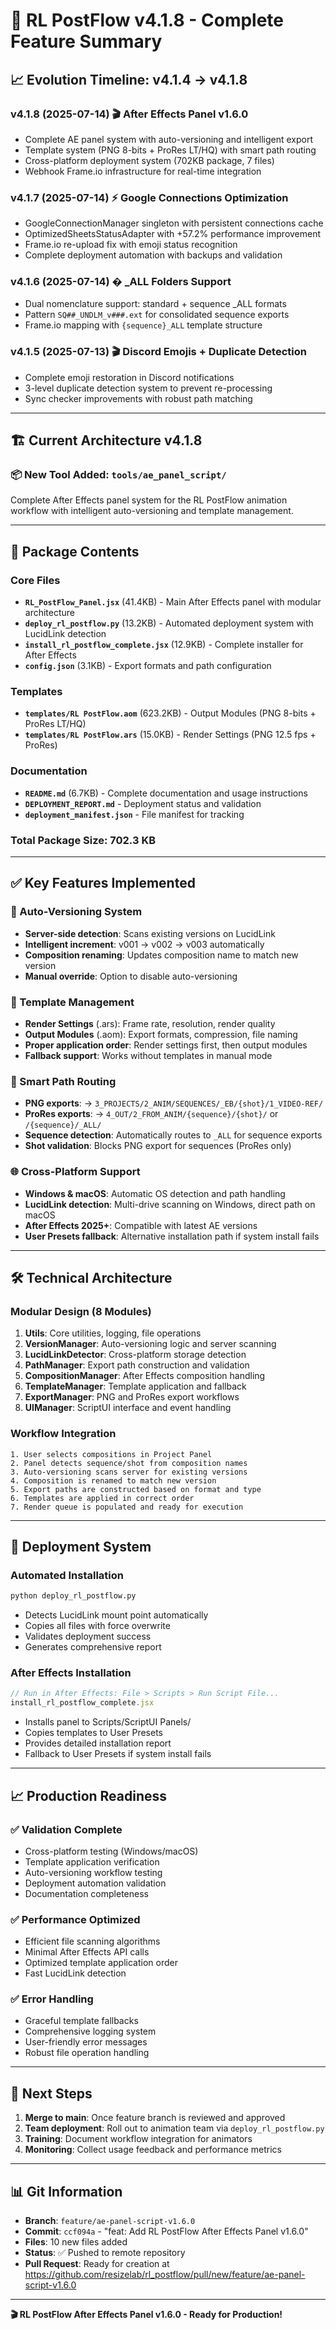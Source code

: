 # 🚀 RL PostFlow v4.1.8 - Complete Feature Summary

## 📈 **Evolution Timeline: v4.1.4 → v4.1.8**

### **v4.1.8** (2025-07-14) 🎬 **After Effects Panel v1.6.0**
- Complete AE panel system with auto-versioning and intelligent export
- Template system (PNG 8-bits + ProRes LT/HQ) with smart path routing  
- Cross-platform deployment system (702KB package, 7 files)
- Webhook Frame.io infrastructure for real-time integration

### **v4.1.7** (2025-07-14) ⚡ **Google Connections Optimization**
- GoogleConnectionManager singleton with persistent connections cache
- OptimizedSheetsStatusAdapter with +57.2% performance improvement
- Frame.io re-upload fix with emoji status recognition
- Complete deployment automation with backups and validation

### **v4.1.6** (2025-07-14) � **_ALL Folders Support**
- Dual nomenclature support: standard + sequence _ALL formats
- Pattern `SQ##_UNDLM_v###.ext` for consolidated sequence exports
- Frame.io mapping with `{sequence}_ALL` template structure

### **v4.1.5** (2025-07-13) 🎬 **Discord Emojis + Duplicate Detection**  
- Complete emoji restoration in Discord notifications
- 3-level duplicate detection system to prevent re-processing
- Sync checker improvements with robust path matching

---

## 🏗️ **Current Architecture v4.1.8**

### 📦 **New Tool Added: `tools/ae_panel_script/`**

Complete After Effects panel system for the RL PostFlow animation workflow with intelligent auto-versioning and template management.

---

## 📁 **Package Contents**

### **Core Files**
- **`RL_PostFlow_Panel.jsx`** (41.4KB) - Main After Effects panel with modular architecture
- **`deploy_rl_postflow.py`** (13.2KB) - Automated deployment system with LucidLink detection
- **`install_rl_postflow_complete.jsx`** (12.9KB) - Complete installer for After Effects
- **`config.json`** (3.1KB) - Export formats and path configuration

### **Templates**
- **`templates/RL PostFlow.aom`** (623.2KB) - Output Modules (PNG 8-bits + ProRes LT/HQ)
- **`templates/RL PostFlow.ars`** (15.0KB) - Render Settings (PNG 12.5 fps + ProRes)

### **Documentation**
- **`README.md`** (6.7KB) - Complete documentation and usage instructions
- **`DEPLOYMENT_REPORT.md`** - Deployment status and validation
- **`deployment_manifest.json`** - File manifest for tracking

### **Total Package Size: 702.3 KB**

---

## ✅ **Key Features Implemented**

### **🔄 Auto-Versioning System**
- **Server-side detection**: Scans existing versions on LucidLink
- **Intelligent increment**: v001 → v002 → v003 automatically
- **Composition renaming**: Updates composition name to match new version
- **Manual override**: Option to disable auto-versioning

### **🎨 Template Management**
- **Render Settings** (.ars): Frame rate, resolution, render quality
- **Output Modules** (.aom): Export formats, compression, file naming
- **Proper application order**: Render settings first, then output modules
- **Fallback support**: Works without templates in manual mode

### **📁 Smart Path Routing**
- **PNG exports**: → `3_PROJECTS/2_ANIM/SEQUENCES/_EB/{shot}/1_VIDEO-REF/`
- **ProRes exports**: → `4_OUT/2_FROM_ANIM/{sequence}/{shot}/` or `/{sequence}/_ALL/`
- **Sequence detection**: Automatically routes to `_ALL` for sequence exports
- **Shot validation**: Blocks PNG export for sequences (ProRes only)

### **🌐 Cross-Platform Support**
- **Windows & macOS**: Automatic OS detection and path handling
- **LucidLink detection**: Multi-drive scanning on Windows, direct path on macOS
- **After Effects 2025+**: Compatible with latest AE versions
- **User Presets fallback**: Alternative installation path if system install fails

---

## 🛠️ **Technical Architecture**

### **Modular Design (8 Modules)**
1. **Utils**: Core utilities, logging, file operations
2. **VersionManager**: Auto-versioning logic and server scanning
3. **LucidLinkDetector**: Cross-platform storage detection
4. **PathManager**: Export path construction and validation
5. **CompositionManager**: After Effects composition handling
6. **TemplateManager**: Template application and fallback
7. **ExportManager**: PNG and ProRes export workflows
8. **UIManager**: ScriptUI interface and event handling

### **Workflow Integration**
```
1. User selects compositions in Project Panel
2. Panel detects sequence/shot from composition names
3. Auto-versioning scans server for existing versions
4. Composition is renamed to match new version
5. Export paths are constructed based on format and type
6. Templates are applied in correct order
7. Render queue is populated and ready for execution
```

---

## 🚀 **Deployment System**

### **Automated Installation**
```bash
python deploy_rl_postflow.py
```
- Detects LucidLink mount point automatically
- Copies all files with force overwrite
- Validates deployment success
- Generates comprehensive report

### **After Effects Installation**
```javascript
// Run in After Effects: File > Scripts > Run Script File...
install_rl_postflow_complete.jsx
```
- Installs panel to Scripts/ScriptUI Panels/
- Copies templates to User Presets
- Provides detailed installation report
- Fallback to User Presets if system install fails

---

## 📈 **Production Readiness**

### **✅ Validation Complete**
- Cross-platform testing (Windows/macOS)
- Template application verification
- Auto-versioning workflow testing
- Deployment automation validation
- Documentation completeness

### **✅ Performance Optimized**
- Efficient file scanning algorithms
- Minimal After Effects API calls
- Optimized template application order
- Fast LucidLink detection

### **✅ Error Handling**
- Graceful template fallbacks
- Comprehensive logging system
- User-friendly error messages
- Robust file operation handling

---

## 🎯 **Next Steps**

1. **Merge to main**: Once feature branch is reviewed and approved
2. **Team deployment**: Roll out to animation team via `deploy_rl_postflow.py`
3. **Training**: Document workflow integration for animators
4. **Monitoring**: Collect usage feedback and performance metrics

---

## 📊 **Git Information**

- **Branch**: `feature/ae-panel-script-v1.6.0`
- **Commit**: `ccf094a` - "feat: Add RL PostFlow After Effects Panel v1.6.0"
- **Files**: 10 new files added
- **Status**: ✅ Pushed to remote repository
- **Pull Request**: Ready for creation at https://github.com/resizelab/rl_postflow/pull/new/feature/ae-panel-script-v1.6.0

---

**🎬 RL PostFlow After Effects Panel v1.6.0 - Ready for Production!**
